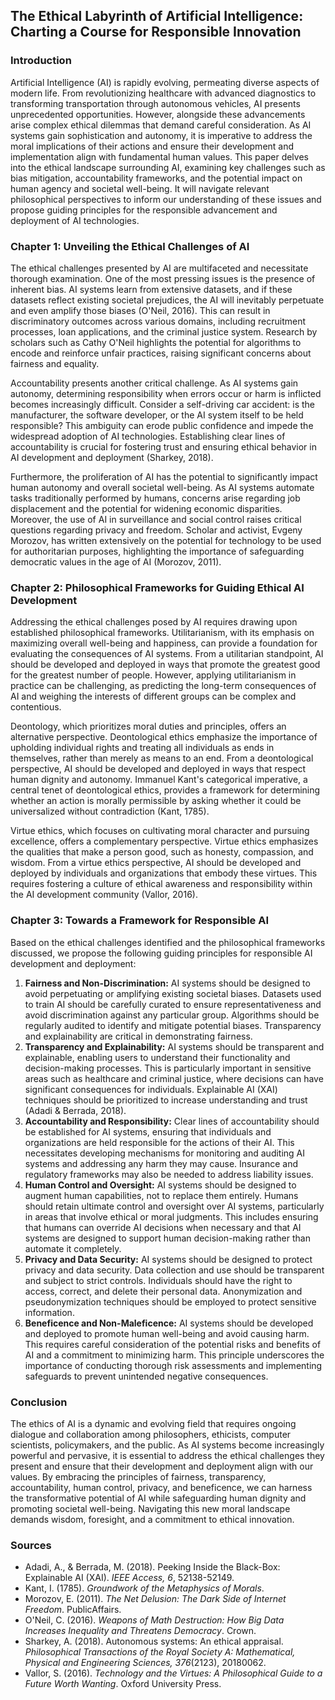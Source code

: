 ## The Ethical Labyrinth of Artificial Intelligence: Charting a Course for Responsible Innovation

### Introduction

Artificial Intelligence (AI) is rapidly evolving, permeating diverse aspects of modern life. From revolutionizing healthcare with advanced diagnostics to transforming transportation through autonomous vehicles, AI presents unprecedented opportunities. However, alongside these advancements arise complex ethical dilemmas that demand careful consideration. As AI systems gain sophistication and autonomy, it is imperative to address the moral implications of their actions and ensure their development and implementation align with fundamental human values. This paper delves into the ethical landscape surrounding AI, examining key challenges such as bias mitigation, accountability frameworks, and the potential impact on human agency and societal well-being. It will navigate relevant philosophical perspectives to inform our understanding of these issues and propose guiding principles for the responsible advancement and deployment of AI technologies.

### Chapter 1: Unveiling the Ethical Challenges of AI

The ethical challenges presented by AI are multifaceted and necessitate thorough examination. One of the most pressing issues is the presence of inherent bias. AI systems learn from extensive datasets, and if these datasets reflect existing societal prejudices, the AI will inevitably perpetuate and even amplify those biases (O'Neil, 2016). This can result in discriminatory outcomes across various domains, including recruitment processes, loan applications, and the criminal justice system. Research by scholars such as Cathy O'Neil highlights the potential for algorithms to encode and reinforce unfair practices, raising significant concerns about fairness and equality.

Accountability presents another critical challenge. As AI systems gain autonomy, determining responsibility when errors occur or harm is inflicted becomes increasingly difficult. Consider a self-driving car accident: is the manufacturer, the software developer, or the AI system itself to be held responsible? This ambiguity can erode public confidence and impede the widespread adoption of AI technologies. Establishing clear lines of accountability is crucial for fostering trust and ensuring ethical behavior in AI development and deployment (Sharkey, 2018).

Furthermore, the proliferation of AI has the potential to significantly impact human autonomy and overall societal well-being. As AI systems automate tasks traditionally performed by humans, concerns arise regarding job displacement and the potential for widening economic disparities. Moreover, the use of AI in surveillance and social control raises critical questions regarding privacy and freedom. Scholar and activist, Evgeny Morozov, has written extensively on the potential for technology to be used for authoritarian purposes, highlighting the importance of safeguarding democratic values in the age of AI (Morozov, 2011).

### Chapter 2: Philosophical Frameworks for Guiding Ethical AI Development

Addressing the ethical challenges posed by AI requires drawing upon established philosophical frameworks. Utilitarianism, with its emphasis on maximizing overall well-being and happiness, can provide a foundation for evaluating the consequences of AI systems. From a utilitarian standpoint, AI should be developed and deployed in ways that promote the greatest good for the greatest number of people. However, applying utilitarianism in practice can be challenging, as predicting the long-term consequences of AI and weighing the interests of different groups can be complex and contentious.

Deontology, which prioritizes moral duties and principles, offers an alternative perspective. Deontological ethics emphasize the importance of upholding individual rights and treating all individuals as ends in themselves, rather than merely as means to an end. From a deontological perspective, AI should be developed and deployed in ways that respect human dignity and autonomy. Immanuel Kant's categorical imperative, a central tenet of deontological ethics, provides a framework for determining whether an action is morally permissible by asking whether it could be universalized without contradiction (Kant, 1785).

Virtue ethics, which focuses on cultivating moral character and pursuing excellence, offers a complementary perspective. Virtue ethics emphasizes the qualities that make a person good, such as honesty, compassion, and wisdom. From a virtue ethics perspective, AI should be developed and deployed by individuals and organizations that embody these virtues. This requires fostering a culture of ethical awareness and responsibility within the AI development community (Vallor, 2016).

### Chapter 3: Towards a Framework for Responsible AI

Based on the ethical challenges identified and the philosophical frameworks discussed, we propose the following guiding principles for responsible AI development and deployment:

1.  **Fairness and Non-Discrimination:** AI systems should be designed to avoid perpetuating or amplifying existing societal biases. Datasets used to train AI should be carefully curated to ensure representativeness and avoid discrimination against any particular group. Algorithms should be regularly audited to identify and mitigate potential biases. Transparency and explainability are critical in demonstrating fairness.
2.  **Transparency and Explainability:** AI systems should be transparent and explainable, enabling users to understand their functionality and decision-making processes. This is particularly important in sensitive areas such as healthcare and criminal justice, where decisions can have significant consequences for individuals. Explainable AI (XAI) techniques should be prioritized to increase understanding and trust (Adadi & Berrada, 2018).
3.  **Accountability and Responsibility:** Clear lines of accountability should be established for AI systems, ensuring that individuals and organizations are held responsible for the actions of their AI. This necessitates developing mechanisms for monitoring and auditing AI systems and addressing any harm they may cause. Insurance and regulatory frameworks may also be needed to address liability issues.
4.  **Human Control and Oversight:** AI systems should be designed to augment human capabilities, not to replace them entirely. Humans should retain ultimate control and oversight over AI systems, particularly in areas that involve ethical or moral judgments. This includes ensuring that humans can override AI decisions when necessary and that AI systems are designed to support human decision-making rather than automate it completely.
5.  **Privacy and Data Security:** AI systems should be designed to protect privacy and data security. Data collection and use should be transparent and subject to strict controls. Individuals should have the right to access, correct, and delete their personal data. Anonymization and pseudonymization techniques should be employed to protect sensitive information.
6.  **Beneficence and Non-Maleficence:** AI systems should be developed and deployed to promote human well-being and avoid causing harm. This requires careful consideration of the potential risks and benefits of AI and a commitment to minimizing harm. This principle underscores the importance of conducting thorough risk assessments and implementing safeguards to prevent unintended negative consequences.

### Conclusion

The ethics of AI is a dynamic and evolving field that requires ongoing dialogue and collaboration among philosophers, ethicists, computer scientists, policymakers, and the public. As AI systems become increasingly powerful and pervasive, it is essential to address the ethical challenges they present and ensure that their development and deployment align with our values. By embracing the principles of fairness, transparency, accountability, human control, privacy, and beneficence, we can harness the transformative potential of AI while safeguarding human dignity and promoting societal well-being. Navigating this new moral landscape demands wisdom, foresight, and a commitment to ethical innovation.

### Sources

*   Adadi, A., & Berrada, M. (2018). Peeking Inside the Black-Box: Explainable AI (XAI). *IEEE Access, 6*, 52138-52149.
*   Kant, I. (1785). *Groundwork of the Metaphysics of Morals*.
*   Morozov, E. (2011). *The Net Delusion: The Dark Side of Internet Freedom*. PublicAffairs.
*   O'Neil, C. (2016). *Weapons of Math Destruction: How Big Data Increases Inequality and Threatens Democracy*. Crown.
*   Sharkey, A. (2018). Autonomous systems: An ethical appraisal. *Philosophical Transactions of the Royal Society A: Mathematical, Physical and Engineering Sciences, 376*(2123), 20180062.
*   Vallor, S. (2016). *Technology and the Virtues: A Philosophical Guide to a Future Worth Wanting*. Oxford University Press.
